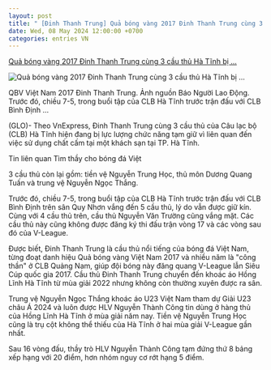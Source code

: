 ```yaml
---
layout: post
title: " [Đinh Thanh Trung] Quả bóng vàng 2017 Đinh Thanh Trung cùng 3 cầu thủ Hà Tĩnh bị ..."
date: Wed, 08 May 2024 12:00:00 +0700
categories: entries VN
---
```

[Quả bóng vàng 2017 Đinh Thanh Trung cùng 3 cầu thủ Hà Tĩnh bị ...](https://baogialai.com.vn/qua-bong-vang-2017-dinh-thanh-trung-cung-3-cau-thu-ha-tinh-bi-dieu-tra-lien-quan-den-ma-tuy-post276763.html)

![Quả bóng vàng 2017 Đinh Thanh Trung cùng 3 cầu thủ Hà Tĩnh bị ...](https://image.baogialai.com.vn/1200x630/Uploaded/2024/atiwxewjdcvaxcw/2024_05_08/1715138266896-7093.jpeg)

QBV Việt Nam 2017 Đinh Thanh Trung. Ảnh nguồn Báo Người Lao Động. Trước đó, chiều 7-5, trong buổi tập của CLB Hà Tĩnh trước trận đấu với CLB Bình Định ...

(GLO)- Theo VnExpress, Đinh Thanh Trung cùng 3 cầu thủ của Câu lạc bộ (CLB) Hà Tĩnh hiện đang bị lực lượng chức năng tạm giữ vì liên quan đến việc sử dụng chất cấm tại một khách sạn tại TP. Hà Tĩnh.

Tin liên quan Tìm thầy cho bóng đá Việt

3 cầu thủ còn lại gồm: tiền vệ Nguyễn Trung Học, thủ môn Dương Quang Tuấn và trung vệ Nguyễn Ngọc Thắng.

Trước đó, chiều 7-5, trong buổi tập của CLB Hà Tĩnh trước trận đấu với CLB Bình Định trên sân Quy Nhơn vắng đến 5 cầu thủ, lý do vẫn được giữ kín. Cùng với 4 cầu thủ trên, cầu thủ Nguyễn Văn Trường cũng vắng mặt. Các cầu thủ này cũng không được đăng ký thi đấu trận vòng 17 và các vòng sau đó của V-League.

Được biết, Đinh Thanh Trung là cầu thủ nổi tiếng của bóng đá Việt Nam, từng đoạt danh hiệu Quả bóng vàng Việt Nam 2017 và nhiều năm là "công thần" ở CLB Quảng Nam, giúp đội bóng này đăng quang V-League lẫn Siêu Cúp quốc gia 2017. Cầu thủ Đinh Thanh Trung chuyển đến khoác áo Hồng Lĩnh Hà Tĩnh từ mùa giải 2022 nhưng không còn thường xuyên được ra sân.

Trung vệ Nguyễn Ngọc Thắng khoác áo U23 Việt Nam tham dự Giải U23 châu Á 2024 và luôn được HLV Nguyễn Thành Công tin dùng ở hàng thủ của Hồng Lĩnh Hà Tĩnh ở mùa giải năm nay. Tiền vệ Nguyễn Trung Học cũng là trụ cột không thể thiếu của Hà Tĩnh ở hai mùa giải V-League gần nhất.

Sau 16 vòng đấu, thầy trò HLV Nguyễn Thành Công tạm đứng thứ 8 bảng xếp hạng với 20 điểm, hơn nhóm nguy cơ rớt hạng 5 điểm.

